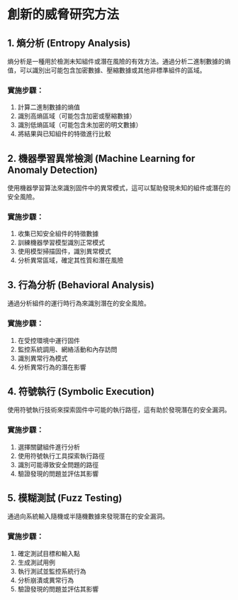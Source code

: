 # 創新的威脅研究方法

## 1. 熵分析 (Entropy Analysis)

熵分析是一種用於檢測未知組件或潛在風險的有效方法。通過分析二進制數據的熵值，可以識別出可能包含加密數據、壓縮數據或其他非標準組件的區域。

### 實施步驟：

1. 計算二進制數據的熵值
2. 識別高熵區域（可能包含加密或壓縮數據）
3. 識別低熵區域（可能包含未加密的明文數據）
4. 將結果與已知組件的特徵進行比較

## 2. 機器學習異常檢測 (Machine Learning for Anomaly Detection)

使用機器學習算法來識別固件中的異常模式，這可以幫助發現未知的組件或潛在的安全風險。

### 實施步驟：

1. 收集已知安全組件的特徵數據
2. 訓練機器學習模型識別正常模式
3. 使用模型掃描固件，識別異常模式
4. 分析異常區域，確定其性質和潛在風險

## 3. 行為分析 (Behavioral Analysis)

通過分析組件的運行時行為來識別潛在的安全風險。

### 實施步驟：

1. 在受控環境中運行固件
2. 監控系統調用、網絡活動和內存訪問
3. 識別異常行為模式
4. 分析異常行為的潛在影響

## 4. 符號執行 (Symbolic Execution)

使用符號執行技術來探索固件中可能的執行路徑，這有助於發現潛在的安全漏洞。

### 實施步驟：

1. 選擇關鍵組件進行分析
2. 使用符號執行工具探索執行路徑
3. 識別可能導致安全問題的路徑
4. 驗證發現的問題並評估其影響

## 5. 模糊測試 (Fuzz Testing)

通過向系統輸入隨機或半隨機數據來發現潛在的安全漏洞。

### 實施步驟：

1. 確定測試目標和輸入點
2. 生成測試用例
3. 執行測試並監控系統行為
4. 分析崩潰或異常行為
5. 驗證發現的問題並評估其影響
